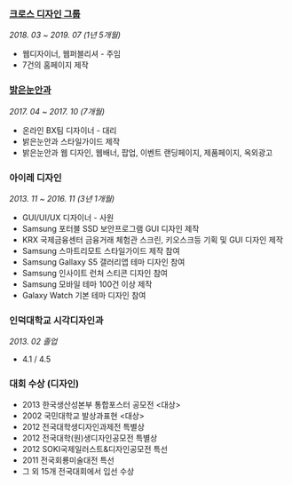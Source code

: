 ### [크로스 디자인 그룹](https://www.crossdesign.co.kr/)

_2018. 03 ~ 2019. 07 (1년 5개월)_

- 웹디자이너, 웹퍼블리셔 - 주임
- 7건의 홈페이지 제작

### [밝은눈안과](http://www.bgneye.com/intro.php)

_2017. 04 ~ 2017. 10 (7개월)_

- 온라인 BX팀 디자이너 - 대리
- 밝은눈안과 스타일가이드 제작
- 밝은눈안과 웹 디자인, 웹배너, 팝업, 이벤트 랜딩페이지, 제품페이지, 옥외광고

### 아이레 디자인

_2013. 11 ~ 2016. 11 (3년 1개월)_

- GUI/UI/UX 디자이너 - 사원
- Samsung 포터블 SSD 보안프로그램 GUI 디자인 제작
- KRX 국제금융센터 금융거래 체험관 스크린, 키오스크등 기획 및 GUI 디자인 제작
- Samsung 스마트리모트 스타일가이드 제작 참여
- Samsung Gallaxy S5 갤러리앱 테마 디자인 참여
- Samsung 인사이트 런처 스티콘 디자인 참여
- Samsung 모바일 테마 100건 이상 제작
- Galaxy Watch 기본 테마 디자인 참여

### 인덕대학교 시각디자인과

_2013. 02 졸업_

- 4.1 / 4.5

### 대회 수상 (디자인)

- 2013 한국생산성본부 통합포스터 공모전 <대상>
- 2002 국민대학교 발상과표현 <대상>
- 2012 전국대학생디자인과제전 특별상
- 2012 전국대학(원)생디자인공모전 특별상
- 2012 SOKI국제일러스트&디자인공모전 특선
- 2011 전국회룡미술대전 특선
- 그 외 15개 전국대회에서 입선 수상
